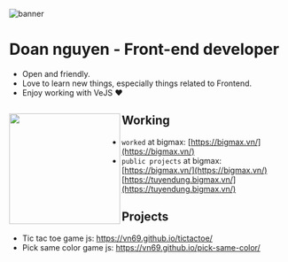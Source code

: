 ![banner](https://skywell.software/wp-content/uploads/2019/01/javascript-vs-html-vs-css-1024x683.jpg)

# Doan nguyen - Front-end developer 

- Open and friendly.
- Love to learn new things, especially things related to Frontend.
- Enjoy working with VeJS ❤

## Working <a href="https://github.com/paulnguyen-mn"><img align="left" width="auto" height="200" src="https://res.cloudinary.com/kimwy/image/upload/v1598840300/easyfrontend/programming_hgngx9.png"></a>

- `worked` at bigmax: [https://bigmax.vn/](https://bigmax.vn/)
- `public projects` at bigmax: [https://bigmax.vn/](https://bigmax.vn/) [https://tuyendung.bigmax.vn/](https://tuyendung.bigmax.vn/)

## Projects

- Tic tac toe game js: https://vn69.github.io/tictactoe/
- Pick same color game js: https://vn69.github.io/pick-same-color/

